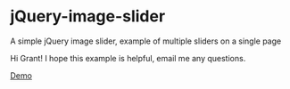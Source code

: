 # jQuery-image-slider
A simple jQuery image slider, example of multiple sliders on a single page

Hi Grant! I hope this example is helpful, email me any questions.

[Demo](http://rawgit.com/mrbfrank/jQuery-image-slider/master/image-slider.html)
